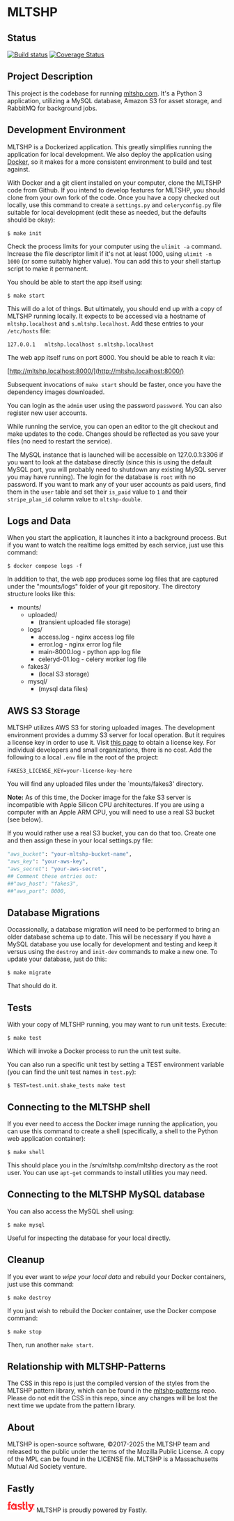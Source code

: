 # MLTSHP

## Status

[![Build status](https://github.com/MLTSHP/mltshp/actions/workflows/test-deploy.yml/badge.svg)](https://github.com/MLTSHP/mltshp/actions/workflows/test-deploy.yml) [![Coverage Status](https://coveralls.io/repos/github/MLTSHP/mltshp/badge.svg?branch=master)](https://coveralls.io/github/MLTSHP/mltshp?branch=master)

## Project Description

This project is the codebase for running [mltshp.com](https://mltshp.com).
It's a Python 3 application, utilizing a MySQL database, Amazon S3 for
asset storage, and RabbitMQ for background jobs.

## Development Environment

MLTSHP is a Dockerized application. This greatly simplifies running the
application for local development. We also deploy the application using
[Docker](https://www.docker.com/), so it makes for a more consistent
environment to build and test against.

With Docker and a git client installed on your computer, clone the MLTSHP
code from Github. If you intend to develop features for MLTSHP, you should
clone from your own fork of the code. Once you have a copy checked out
locally, use this command to create a `settings.py` and `celeryconfig.py`
file suitable for local development (edit these as needed, but the defaults
should be okay):

```shell
$ make init
```

Check the process limits for your computer using the `ulimit -a` command. Increase
the file descriptor limit if it's not at least 1000, using `ulimit -n 1000` (or
some suitably higher value). You can add this to your shell startup script to
make it permanent.

You should be able to start the app itself using:

```shell
$ make start
```

This will do a lot of things. But ultimately, you should end up with a
copy of MLTSHP running locally. It expects to be accessed via a hostname
of `mltshp.localhost` and `s.mltshp.localhost`. Add these entries to your `/etc/hosts`
file:

```
127.0.0.1   mltshp.localhost s.mltshp.localhost
```

The web app itself runs on port 8000. You should be able to reach it via:

[http://mltshp.localhost:8000/](http://mltshp.localhost:8000/)

Subsequent invocations of `make start` should be faster, once you have
the dependency images downloaded.

You can login as the `admin` user using the password `password`. You
can also register new user accounts.

While running the service, you can open an editor to the git checkout and
make updates to the code. Changes should be reflected as you save your
files (no need to restart the service).

The MySQL instance that is launched will be accessible on 127.0.0.1:3306
if you want to look at the database directly (since this is using the
default MySQL port, you will probably need to shutdown any existing MySQL
server you may have running). The login for the database is `root` with
no password. If you want to mark any of your user accounts as paid users,
find them in the `user` table and set their `is_paid` value to `1` and
their `stripe_plan_id` column value to `mltshp-double`.

## Logs and Data

When you start the application, it launches it into a background process.
But if you want to watch the realtime logs emitted by each service,
just use this command:

```shell
$ docker compose logs -f
```

In addition to that, the web app produces some log files that are
captured under the "mounts/logs" folder of your git repository.
The directory structure looks like this:

* mounts/
    * uploaded/
        * (transient uploaded file storage)
    * logs/
        * access.log - nginx access log file
        * error.log - nginx error log file
        * main-8000.log - python app log file
        * celeryd-01.log - celery worker log file
    * fakes3/
        * (local S3 storage)
    * mysql/
        * (mysql data files)

## AWS S3 Storage

MLTSHP utilizes AWS S3 for storing uploaded images. The development
environment provides a dummy S3 server for local operation. But it requires
a license key in order to use it. Visit [this page](https://supso.org/projects/fake-s3)
to obtain a license key. For individual developers and small organizations,
there is no cost. Add the following to a local `.env` file in the root
of the project:

```
FAKES3_LICENSE_KEY=your-license-key-here
```

You will find any uploaded files under the `mounts/fakes3' directory.

**Note:** As of this time, the Docker image for the fake S3 server is
incompatible with Apple Silicon CPU architectures. If you are using a
computer with an Apple ARM CPU, you will need to use a real S3 bucket
(see below).

If you would rather use a real S3 bucket, you can do that too. Create
one and then assign these in your local settings.py file:

```python
"aws_bucket": "your-mltshp-bucket-name",
"aws_key": "your-aws-key",
"aws_secret": "your-aws-secret",
## Comment these entries out:
##"aws_host": "fakes3",
##"aws_port": 8000,
```

## Database Migrations

Occassionally, a database migration will need to be performed to
bring an older database schema up to date. This will be necessary
if you have a MySQL database you use locally for development and
testing and keep it versus using the `destroy` and `init-dev`
commands to make a new one. To update your database, just do this:

```shell
$ make migrate
```

That should do it.

## Tests

With your copy of MLTSHP running, you may want to run unit tests.
Execute:

```shell
$ make test
```

Which will invoke a Docker process to run the unit test suite.

You can also run a specific unit test by setting a TEST environment
variable (you can find the unit test names in `test.py`):

```shell
$ TEST=test.unit.shake_tests make test
```

## Connecting to the MLTSHP shell

If you ever need to access the Docker image running the application,
you can use this command to create a shell (specifically, a shell
to the Python web application container):

```shell
$ make shell
```

This should place you in the /srv/mltshp.com/mltshp directory as the
root user. You can use `apt-get` commands to install utilities you
may need.

## Connecting to the MLTSHP MySQL database

You can also access the MySQL shell using:

```shell
$ make mysql
```

Useful for inspecting the database for your local directly.

## Cleanup

If you ever want to _wipe your local data_ and rebuild your Docker
containers, just use this command:

```shell
$ make destroy
```

If you just wish to rebuild the Docker container, use the Docker
compose command:

```shell
$ make stop
```

Then, run another `make start`.

## Relationship with MLTSHP-Patterns

The CSS in this repo is just the compiled version of the styles from the MLTSHP
pattern library, which can be found in the
[mltshp-patterns](https://github.com/MLTSHP/mltshp-patterns) repo. Please do
not edit the CSS in this repo, since any changes will be lost the next time we
update from the pattern library.

## About

MLTSHP is open-source software, ©2017-2025 the MLTSHP team and released to the public
under the terms of the Mozilla Public License. A copy of the MPL can be found in
the LICENSE file. MLTSHP is a Massachusetts Mutual Aid Society venture.

## Fastly

[![Fastly logo](/static/images/fastly-logo.png)](https://www.fastly.com) MLTSHP is proudly powered by Fastly.
